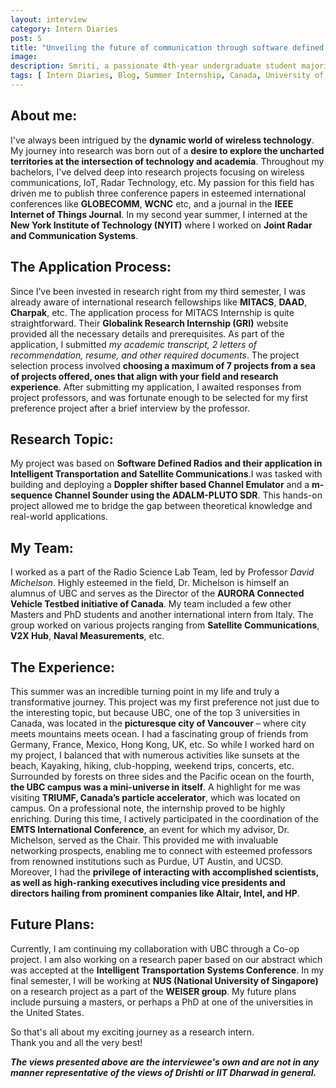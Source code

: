 ```yaml
---
layout: interview
category: Intern Diaries
post: 5
title: "Unveiling the future of communication through software defined radios"
image:
description: Smriti, a passionate 4th-year undergraduate student majoring in Electrical Engineering, dives into her incredible summer in Vancouver, at the University of British Columbia (UBC), where she assumes the role of a MITACS Research Intern. Her focus revolves around a captivating venture within the domain of next-generation Wireless Communications.
tags: [ Intern Diaries, Blog, Summer Internship, Canada, University of British Columbia (UBC) ]
---
```


## About me:  
I've always been intrigued by the **dynamic world of wireless technology**. My journey into
research was born out of a **desire to explore the uncharted territories at the intersection of
technology and academia**. Throughout my bachelors, I've delved deep into research projects
focusing on wireless communications, IoT, Radar Technology, etc. My passion for this field has
driven me to publish three conference papers in esteemed international conferences like
**GLOBECOMM**, **WCNC** etc, and a journal in the **IEEE Internet of Things Journal**. In my second
year summer, I interned at the **New York Institute of Technology (NYIT)** where I worked on **Joint
Radar and Communication Systems**.



## The Application Process:  
Since I’ve been invested in research right from my third semester, I was already aware of
international research fellowships like **MITACS**, **DAAD**, **Charpak**, etc.
The application process for MITACS Internship is quite straightforward. Their **Globalink
Research Internship (GRI)** website provided all the necessary details and prerequisites. As part
of the application, I submitted *my academic transcript, 2 letters of recommendation, resume,
and other required documents*. The project selection process involved **choosing a maximum of 7
projects from a sea of projects offered, ones that align with your field and research experience**.
After submitting my application, I awaited responses from project professors, and was fortunate
enough to be selected for my first preference project after a brief interview by the professor.



## Research Topic:  
My project was based on **Software Defined Radios and their application in Intelligent
Transportation and Satellite Communications**.I was tasked with building and deploying a **Doppler shifter based Channel Emulator** and a **m-sequence Channel Sounder using the ADALM-PLUTO SDR**. This hands-on project allowed
me to bridge the gap between theoretical knowledge and real-world applications.



## My Team:  
I worked as a part of the Radio Science Lab Team, led by Professor *David Michelson*. Highly
esteemed in the field, Dr. Michelson is himself an alumnus of UBC and serves as the Director of
the **AURORA Connected Vehicle Testbed initiative of Canada**. My team included a few other Masters and PhD students and another international intern from Italy. The group worked on various projects ranging from **Satellite Communications**, **V2X Hub**, **Naval Measurements**, etc.



## The Experience:
This summer was an incredible turning point in my life and truly a transformative journey. This
project was my first preference not just due to the interesting topic, but because UBC, one of the
top 3 universities in Canada, was located in the **picturesque city of Vancouver** – where city
meets mountains meets ocean. I had a fascinating group of friends from Germany, France,
Mexico, Hong Kong, UK, etc. So while I worked hard on my project, I balanced that with
numerous activities like sunsets at the beach, Kayaking, hiking, club-hopping, weekend trips,
concerts, etc. Surrounded by forests on three sides and the Pacific ocean on the fourth, **the
UBC campus was a mini-universe in itself**. A highlight for me was visiting **TRIUMF, Canada’s
particle accelerator**, which was located on campus.
On a professional note, the internship proved to be highly enriching. During this time, I actively
participated in the coordination of the **EMTS International Conference**, an event for which my
advisor, Dr. Michelson, served as the Chair. This provided me with invaluable networking
prospects, enabling me to connect with esteemed professors from renowned institutions such
as Purdue, UT Austin, and UCSD. Moreover, I had the **privilege of interacting with accomplished
scientists, as well as high-ranking executives including vice presidents and directors hailing from
prominent companies like Altair, Intel, and HP**.



## Future Plans: 
Currently, I am continuing my collaboration with UBC through a Co-op project. I am also working
on a research paper based on our abstract which was accepted at the **Intelligent Transportation
Systems Conference**. In my final semester, I will be working at **NUS (National University of
Singapore)** on a research project as a part of the **WEISER group**. My future plans include
pursuing a masters, or perhaps a PhD at one of the universities in the United States.


So that's all about my exciting journey as a research intern.  
Thank you and all the very best! 


_**The views presented above are the interviewee's own and are not in any manner representative of the views of Drishti or IIT Dharwad in general.**_
